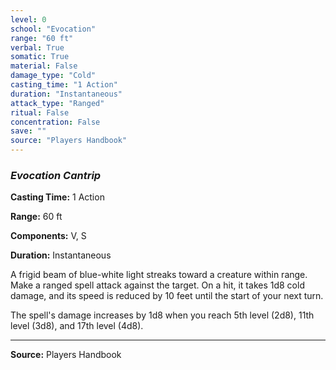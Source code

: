 ```yaml
---
level: 0
school: "Evocation"
range: "60 ft"
verbal: True
somatic: True
material: False
damage_type: "Cold"
casting_time: "1 Action"
duration: "Instantaneous"
attack_type: "Ranged"
ritual: False
concentration: False
save: ""
source: "Players Handbook"
---
```


### *Evocation Cantrip*

**Casting Time:** 1 Action

**Range:** 60 ft

**Components:** V, S

**Duration:** Instantaneous

A frigid beam of blue-white light streaks toward a creature within range. Make a ranged spell attack against the target. On a hit, it takes 1d8 cold damage, and its speed is reduced by 10 feet until the start of your next turn.
 
 The spell's damage increases by 1d8 when you reach 5th level (2d8), 11th level (3d8), and 17th level (4d8).

---
**Source:** Players Handbook
